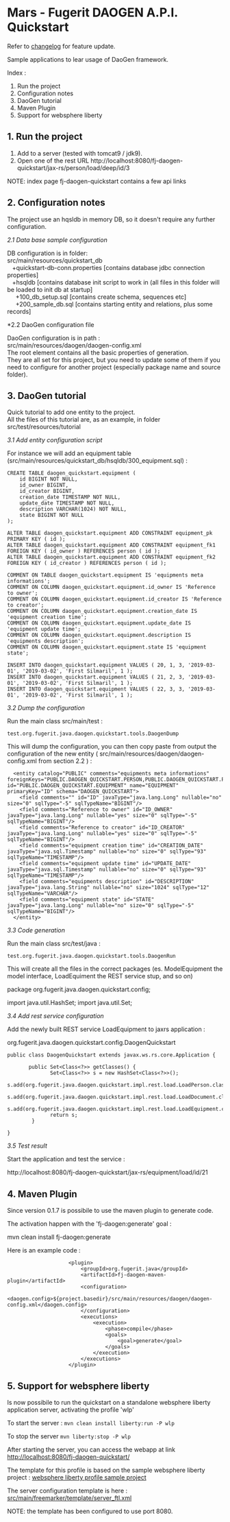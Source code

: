 # Mars - Fugerit DAOGEN A.P.I. Quickstart  

Refer to [changelog](changelog.md) for feature update.

Sample applications to lear usage of DaoGen framework.  

Index : 
1. Run the project
2. Configuration notes
3. DaoGen tutorial
4. Maven Plugin
5. Support for websphere liberty


## 1. Run the project ##

1. Add to a server (tested with tomcat9 / jdk9).  
2. Open one of the rest URL http://localhost:8080/fj-daogen-quickstart/jax-rs/person/load/deep/id/3  

NOTE: index page fj-daogen-quickstart contains a few api links  


## 2. Configuration notes ##

The project use an hqsldb in memory DB, so it doesn't require any further configuration.  

*2.1 Data base sample configuration*

DB configuration is in folder:  
src/main/resources/quickstart_db  
&nbsp;&nbsp; +quickstart-db-conn.properties   [contains database jdbc connection properties]  
&nbsp;&nbsp; +hsqldb  [contains database init script to work in (all files in this folder will be loaded to init db at startup]  
&nbsp;&nbsp;&nbsp;&nbsp;	+100_db_setup.sql [contains create schema, sequences etc]  
&nbsp;&nbsp;&nbsp;&nbsp;	+200_sample_db.sql [contains starting entity and relations, plus some records]  

*2.2 DaoGen configuration file

DaoGen configuration is in path :    
src/main/resources/daogen/daogen-config.xml   
The root element contains all the basic properties of generation.    
They are all set for this project, but you need to update some of them if you need to configure for another project (especially package name and source folder).  


## 3. DaoGen tutorial ##

Quick tutorial to add one entity to the project.  
All the files of this tutorial are, as an example, in folder src/test/resources/tutorial  

*3.1 Add entity configuration script*

For instance we will add an equipment table (src/main/resources/quickstart_db/hsqldb/300_equipment.sql) :   

```
CREATE TABLE daogen_quickstart.equipment (
	id BIGINT NOT NULL,
	id_owner BIGINT,
	id_creator BIGINT,
	creation_date TIMESTAMP NOT NULL,
	update_date TIMESTAMP NOT NULL,
	description VARCHAR(1024) NOT NULL,
	state BIGINT NOT NULL
);

ALTER TABLE daogen_quickstart.equipment ADD CONSTRAINT equipment_pk PRIMARY KEY ( id );
ALTER TABLE daogen_quickstart.equipment ADD CONSTRAINT equipment_fk1 FOREIGN KEY ( id_owner ) REFERENCES person ( id );
ALTER TABLE daogen_quickstart.equipment ADD CONSTRAINT equipment_fk2 FOREIGN KEY ( id_creator ) REFERENCES person ( id );

COMMENT ON TABLE daogen_quickstart.equipment IS 'equipments meta informations';
COMMENT ON COLUMN daogen_quickstart.equipment.id_owner IS 'Reference to owner';
COMMENT ON COLUMN daogen_quickstart.equipment.id_creator IS 'Reference to creator';
COMMENT ON COLUMN daogen_quickstart.equipment.creation_date IS 'equipment creation time';
COMMENT ON COLUMN daogen_quickstart.equipment.update_date IS 'equipment update time';
COMMENT ON COLUMN daogen_quickstart.equipment.description IS 'equipments description';
COMMENT ON COLUMN daogen_quickstart.equipment.state IS 'equipment state';

INSERT INTO daogen_quickstart.equipment VALUES ( 20, 1, 3, '2019-03-01', '2019-03-02', 'First Silmaril', 1 );
INSERT INTO daogen_quickstart.equipment VALUES ( 21, 2, 3, '2019-03-01', '2019-03-02', 'First Silmaril', 1 );
INSERT INTO daogen_quickstart.equipment VALUES ( 22, 3, 3, '2019-03-01', '2019-03-02', 'First Silmaril', 1 );
```

*3.2 Dump the configuration*

Run the main class src/main/test : 

`test.org.fugerit.java.daogen.quickstart.tools.DaogenDump`

This will dump the configuration, you can then copy paste from output the configuration of the new entity ( src/main/resources/daogen/daogen-config.xml from section 2.2 ) : 

```
  <entity catalog="PUBLIC" comments="equipments meta informations" foreignKeys="PUBLIC.DAOGEN_QUICKSTART.PERSON,PUBLIC.DAOGEN_QUICKSTART.PERSON" id="PUBLIC.DAOGEN_QUICKSTART.EQUIPMENT" name="EQUIPMENT" primaryKey="ID" schema="DAOGEN_QUICKSTART">
    <field comments="" id="ID" javaType="java.lang.Long" nullable="no" size="0" sqlType="-5" sqlTypeName="BIGINT"/>
    <field comments="Reference to owner" id="ID_OWNER" javaType="java.lang.Long" nullable="yes" size="0" sqlType="-5" sqlTypeName="BIGINT"/>
    <field comments="Reference to creator" id="ID_CREATOR" javaType="java.lang.Long" nullable="yes" size="0" sqlType="-5" sqlTypeName="BIGINT"/>
    <field comments="equipment creation time" id="CREATION_DATE" javaType="java.sql.Timestamp" nullable="no" size="0" sqlType="93" sqlTypeName="TIMESTAMP"/>
    <field comments="equipment update time" id="UPDATE_DATE" javaType="java.sql.Timestamp" nullable="no" size="0" sqlType="93" sqlTypeName="TIMESTAMP"/>
    <field comments="equipments description" id="DESCRIPTION" javaType="java.lang.String" nullable="no" size="1024" sqlType="12" sqlTypeName="VARCHAR"/>
    <field comments="equipment state" id="STATE" javaType="java.lang.Long" nullable="no" size="0" sqlType="-5" sqlTypeName="BIGINT"/>
  </entity>
```


*3.3 Code generation*

Run the main class src/test/java :

`test.org.fugerit.java.daogen.quickstart.tools.DaogenRun`

This will create all the files in the correct packages (es. ModelEquipment the model interface, LoadEquiment the REST service stup, and so on)  


package org.fugerit.java.daogen.quickstart.config;

import java.util.HashSet;
import java.util.Set;

*3.4 Add rest service configuration*

Add the newly built REST service LoadEquipment to jaxrs application : 

org.fugerit.java.daogen.quickstart.config.DaogenQuickstart  

```
public class DaogenQuickstart extends javax.ws.rs.core.Application {

	   public Set<Class<?>> getClasses() {
		      Set<Class<?>> s = new HashSet<Class<?>>();
		      s.add(org.fugerit.java.daogen.quickstart.impl.rest.load.LoadPerson.class);
		      s.add(org.fugerit.java.daogen.quickstart.impl.rest.load.LoadDocument.class);
		      s.add(org.fugerit.java.daogen.quickstart.impl.rest.load.LoadEquipment.class);
		      return s;
		}
	
}
```

*3.5 Test result*  

Start the application and test the service :   

http://localhost:8080/fj-daogen-quickstart/jax-rs/equipment/load/id/21    


## 4. Maven Plugin ##

Since version 0.1.7 is possibile to use the maven plugin to generate code.  

The activation happen with the 'fj-daogen:generate' goal :   

mvn clean install fj-daogen:generate  

Here is an example code :   

```
					<plugin>
						<groupId>org.fugerit.java</groupId>
						<artifactId>fj-daogen-maven-plugin</artifactId>
						<configuration>
							<daogen.config>${project.basedir}/src/main/resources/daogen/daogen-config.xml</daogen.config>
						</configuration>						
						<executions>
							<execution>
								<phase>compile</phase>
								<goals>
									<goal>generate</goal>
								</goals>
							</execution>
						</executions>
					</plugin>
```
			
			
## 5. Support for websphere liberty ##

Is now possibile to run the quickstart on a standalone websphere liberty application server, activating the profile 'wlp'

To start the server : 
`mvn clean install liberty:run -P wlp`

To stop the server
`mvn liberty:stop -P wlp`

After starting the server, you can access the webapp at link [http://localhost:8080/fj-daogen-quickstart/](http://localhost:8080/fj-daogen-quickstart/)

The template for this profile is based on the sample websphere liberty project : 
[websphere liberty profile sample project](https://gitlab.com/fugerit-org/fj-sample-wlp)

The server configuration template is here : [src/main/freemarker/template/server_ftl.xml](src/main/freemarker/template/server_ftl.xml)  

NOTE: the template has been configured to use port 8080.
